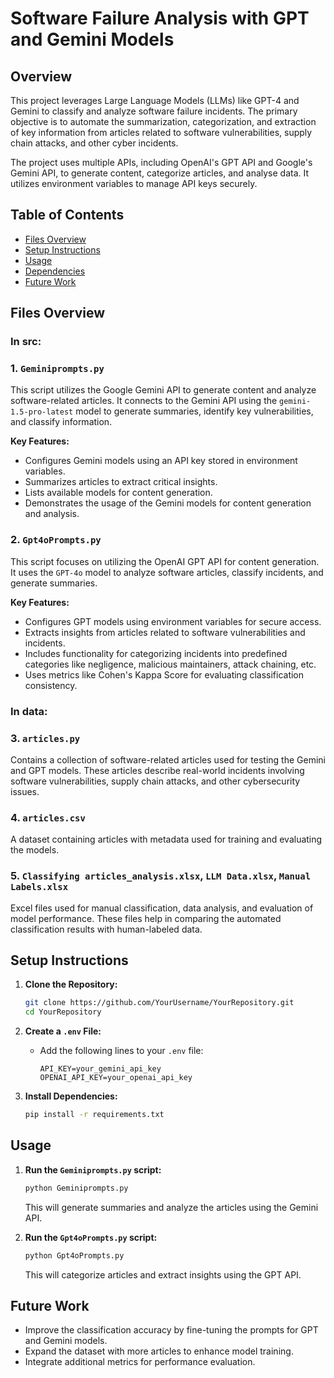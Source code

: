 # Software Failure Analysis with GPT and Gemini Models

## Overview
This project leverages Large Language Models (LLMs) like GPT-4 and Gemini to classify and analyze software failure incidents. The primary objective is to automate the summarization, categorization, and extraction of key information from articles related to software vulnerabilities, supply chain attacks, and other cyber incidents.

The project uses multiple APIs, including OpenAI's GPT API and Google's Gemini API, to generate content, categorize articles, and analyse data. It utilizes environment variables to manage API keys securely.

## Table of Contents
- [Files Overview](#files-overview)
- [Setup Instructions](#setup-instructions)
- [Usage](#usage)
- [Dependencies](#dependencies)
- [Future Work](#future-work)

## Files Overview
### In src:
### 1. `Geminiprompts.py`
This script utilizes the Google Gemini API to generate content and analyze software-related articles. It connects to the Gemini API using the `gemini-1.5-pro-latest` model to generate summaries, identify key vulnerabilities, and classify information.

**Key Features:**
- Configures Gemini models using an API key stored in environment variables.
- Summarizes articles to extract critical insights.
- Lists available models for content generation.
- Demonstrates the usage of the Gemini models for content generation and analysis.

### 2. `Gpt4oPrompts.py`
This script focuses on utilizing the OpenAI GPT API for content generation. It uses the `GPT-4o` model to analyze software articles, classify incidents, and generate summaries.

**Key Features:**
- Configures GPT models using environment variables for secure access.
- Extracts insights from articles related to software vulnerabilities and incidents.
- Includes functionality for categorizing incidents into predefined categories like negligence, malicious maintainers, attack chaining, etc.
- Uses metrics like Cohen's Kappa Score for evaluating classification consistency.

### In data:

### 3. `articles.py`
Contains a collection of software-related articles used for testing the Gemini and GPT models. These articles describe real-world incidents involving software vulnerabilities, supply chain attacks, and other cybersecurity issues.

### 4. `articles.csv`
A dataset containing articles with metadata used for training and evaluating the models.

### 5. `Classifying articles_analysis.xlsx`, `LLM Data.xlsx`, `Manual Labels.xlsx`
Excel files used for manual classification, data analysis, and evaluation of model performance. These files help in comparing the automated classification results with human-labeled data.

## Setup Instructions

1. **Clone the Repository:**
   ```bash
   git clone https://github.com/YourUsername/YourRepository.git
   cd YourRepository
   ```

2. **Create a `.env` File:**
   - Add the following lines to your `.env` file:
     ```
     API_KEY=your_gemini_api_key
     OPENAI_API_KEY=your_openai_api_key
     ```

3. **Install Dependencies:**
   ```bash
   pip install -r requirements.txt
   ```

## Usage

1. **Run the `Geminiprompts.py` script:**
   ```bash
   python Geminiprompts.py
   ```
   This will generate summaries and analyze the articles using the Gemini API.

2. **Run the `Gpt4oPrompts.py` script:**
   ```bash
   python Gpt4oPrompts.py
   ```
   This will categorize articles and extract insights using the GPT API.

## Future Work
- Improve the classification accuracy by fine-tuning the prompts for GPT and Gemini models.
- Expand the dataset with more articles to enhance model training.
- Integrate additional metrics for performance evaluation.
